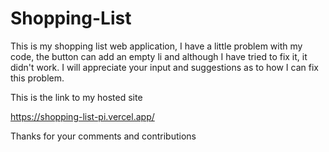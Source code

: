 # Shopping-List

This is my shopping list web application, I have a little problem with my code, the button can add an empty li and although I have tried to fix it, it didn't work. I will appreciate your input and suggestions as to how I can fix this problem.


This is the link to my hosted site

https://shopping-list-pi.vercel.app/

Thanks for your comments and contributions
